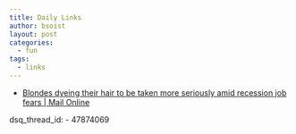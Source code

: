 ```yaml
---
title: Daily Links
author: bsoist
layout: post
categories:
  - fun
tags:
  - links
---
```

<ul class="delicious">
  <li>
    <div class="delicious-link">
      <a href="http://www.dailymail.co.uk/femail/article-1162665/Blondes-dyeing-hair-taken-seriously-amid-recession-job-fears.html">Blondes dyeing their hair to be taken more seriously amid recession job fears | Mail Online</a>
    </div>
  </li>
</ul>
dsq_thread_id:
  - 47874069
